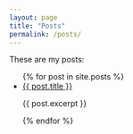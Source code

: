 ```yaml
---
layout: page 
title: "Posts" 
permalink: /posts/
---
```


These are my posts: 

<ul>
  {% for post in site.posts %}
    <li>
      <a href="{{ post.permalink }}">{{ post.title }}</a>
      <p>{{ post.excerpt }}</p>
    </li>
  {% endfor %}
</ul>